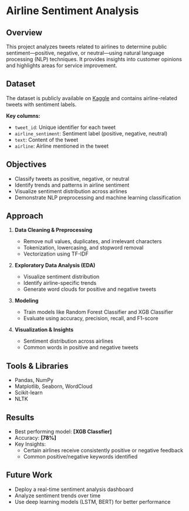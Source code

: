 # Airline Sentiment Analysis

## Overview
This project analyzes tweets related to airlines to determine public sentiment—positive, negative, or neutral—using natural language processing (NLP) techniques. It provides insights into customer opinions and highlights areas for service improvement.

## Dataset
The dataset is publicly available on [Kaggle](https://www.kaggle.com/crowdflower/twitter-airline-sentiment) and contains airline-related tweets with sentiment labels.  

**Key columns:**  
- `tweet_id`: Unique identifier for each tweet  
- `airline_sentiment`: Sentiment label (positive, negative, neutral)  
- `text`: Content of the tweet  
- `airline`: Airline mentioned in the tweet  

## Objectives
- Classify tweets as positive, negative, or neutral  
- Identify trends and patterns in airline sentiment  
- Visualize sentiment distribution across airlines  
- Demonstrate NLP preprocessing and machine learning classification  

## Approach
1. **Data Cleaning & Preprocessing**  
   - Remove null values, duplicates, and irrelevant characters  
   - Tokenization, lowercasing, and stopword removal  
   - Vectorization using TF-IDF  

2. **Exploratory Data Analysis (EDA)**  
   - Visualize sentiment distribution  
   - Identify airline-specific trends  
   - Generate word clouds for positive and negative tweets  

3. **Modeling**  
   - Train models like Random Forest Classifier and XGB Classifier
   - Evaluate using accuracy, precision, recall, and F1-score  

4. **Visualization & Insights**  
   - Sentiment distribution across airlines  
   - Common words in positive and negative tweets  

## Tools & Libraries  
- Pandas, NumPy  
- Matplotlib, Seaborn, WordCloud  
- Scikit-learn  
- NLTK  

## Results
- Best performing model: **[XGB Classfier]**  
- Accuracy: **[78%]**  
- Key Insights:  
  - Certain airlines receive consistently positive or negative feedback  
  - Common positive/negative keywords identified  

## Future Work
- Deploy a real-time sentiment analysis dashboard  
- Analyze sentiment trends over time  
- Use deep learning models (LSTM, BERT) for better performance  
